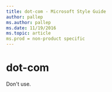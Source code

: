 ```yaml
---
title: dot-com - Microsoft Style Guide
author: pallep
ms.author: pallep
ms.date: 11/19/2016
ms.topic: article
ms.prod = non-product specific
---
```


# dot-com

Don't use.
